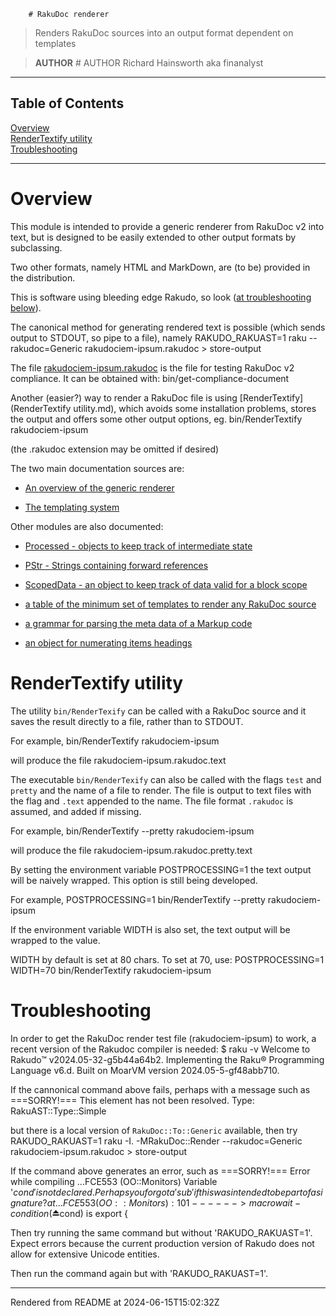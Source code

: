         # RakuDoc renderer
>Renders RakuDoc sources into an output format dependent on templates


> **AUTHOR** # AUTHOR
Richard Hainsworth aka finanalyst


----
## Table of Contents
[Overview](#overview)  
[RenderTextify utility](#rendertextify-utility)  
[Troubleshooting](#troubleshooting-0)  

----
# Overview
This module is intended to provide a generic renderer from RakuDoc v2 into text, but is designed to be easily extended to other output formats by subclassing.

Two other formats, namely HTML and MarkDown, are (to be) provided in the distribution.

This is software using bleeding edge Rakudo, so look ([at troubleshooting below](troubleshooting)).

The canonical method for generating rendered text is possible (which sends output to STDOUT, so pipe to a file), namely RAKUDO_RAKUAST=1 raku --rakudoc=Generic rakudociem-ipsum.rakudoc > store-output

The file [rakudociem-ipsum.rakudoc](https://github.com/Raku/RakuDoc-GAMMA/blob/main/rakudociem-ipsum.rakudoc) is the file for testing RakuDoc v2 compliance. It can be obtained with: bin/get-compliance-document

Another (easier?) way to render a RakuDoc file is using [RenderTextify](RenderTextify utility.md), which avoids some installation problems, stores the output and offers some other output options, eg. bin/RenderTextify rakudociem-ipsum

(the .rakudoc extension may be omitted if desired)

The two main documentation sources are:

*  [An overview of the generic renderer](Render.md)

*  [The templating system](Templates.md)

Other modules are also documented:

*  [Processed - objects to keep track of intermediate state](Processed.md)

*  [PStr - Strings containing forward references](PromiseStrings.md)

*  [ScopedData - an object to keep track of data valid for a block scope](ScopedData.md)

*  [a table of the minimum set of templates to render any RakuDoc source](default-text-templates.md)

*  [a grammar for parsing the meta data of a Markup code](MarkUpMeta.md)

*  [an object for numerating items headings](Numeration.md)

# RenderTextify utility
The utility `bin/RenderTexify` can be called with a RakuDoc source and it saves the result directly to a file, rather than to STDOUT.

For example, bin/RenderTextify rakudociem-ipsum

will produce the file rakudociem-ipsum.rakudoc.text

The executable `bin/RenderTexify` can also be called with the flags `test` and `pretty` and the name of a file to render. The file is output to text files with the flag and `.text` appended to the name. The file format `.rakudoc` is assumed, and added if missing.

For example, bin/RenderTextify --pretty rakudociem-ipsum

will produce the file rakudociem-ipsum.rakudoc.pretty.text

By setting the environment variable POSTPROCESSING=1 the text output will be naively wrapped. This option is still being developed.

For example, POSTPROCESSING=1 bin/RenderTextify --pretty rakudociem-ipsum

If the environment variable WIDTH is also set, the text output will be wrapped to the value.

WIDTH by default is set at 80 chars. To set at 70, use: POSTPROCESSING=1 WIDTH=70 bin/RenderTextify rakudociem-ipsum

# Troubleshooting
In order to get the RakuDoc render test file (rakudociem-ipsum) to work, a recent version of the Rakudoc compiler is needed: $ raku -v Welcome to Rakudo™ v2024.05-32-g5b44a64b2. Implementing the Raku® Programming Language v6.d. Built on MoarVM version 2024.05-5-gf48abb710.

If the cannonical command above fails, perhaps with a message such as ===SORRY!=== This element has not been resolved. Type: RakuAST::Type::Simple

but there is a local version of `RakuDoc::To::Generic` available, then try RAKUDO_RAKUAST=1 raku -I. -MRakuDoc::Render --rakudoc=Generic rakudociem-ipsum.rakudoc > store-output

If the command above generates an error, such as ===SORRY!=== Error while compiling ...FCE553 (OO::Monitors) Variable '$cond' is not declared. Perhaps you forgot a 'sub' if this was intended to be part of a signature? at ...FCE553 (OO::Monitors):101 ------> macro wait-condition(⏏$cond) is export {

Then try running the same command but without 'RAKUDO_RAKUAST=1'. Expect errors because the current production version of Rakudo does not allow for extensive Unicode entities.

Then run the command again but with 'RAKUDO_RAKUAST=1'.







----
Rendered from README at 2024-06-15T15:02:32Z